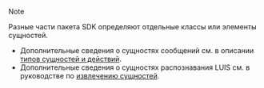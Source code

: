 > [!NOTE]
> Разные части пакета SDK определяют отдельные классы или элементы сущностей.
> - Дополнительные сведения о сущностях сообщений см. в описании [типов сущностей и действий](https://docs.microsoft.com/en-us/azure/bot-service/bot-service-activities-entities?view=azure-bot-service-4.0).
> - Дополнительные сведения о сущностях распознавания LUIS см. в руководстве по [извлечению сущностей](https://aka.ms/bot-v4-luis-result-entities).


